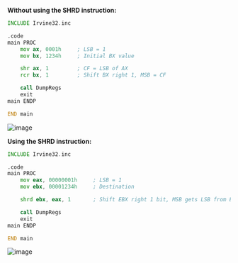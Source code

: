 **Without using the SHRD instruction:**
```asm
INCLUDE Irvine32.inc

.code
main PROC
    mov ax, 0001h     ; LSB = 1
    mov bx, 1234h     ; Initial BX value

    shr ax, 1         ; CF = LSB of AX
    rcr bx, 1         ; Shift BX right 1, MSB = CF

    call DumpRegs
    exit
main ENDP

END main
```
![image](https://github.com/user-attachments/assets/07824596-00f1-4224-8738-810063b6e049)

**Using the SHRD instruction:**
```asm
INCLUDE Irvine32.inc

.code
main PROC
    mov eax, 00000001h     ; LSB = 1
    mov ebx, 00001234h     ; Destination

    shrd ebx, eax, 1       ; Shift EBX right 1 bit, MSB gets LSB from EAX

    call DumpRegs
    exit
main ENDP

END main
```
![image](https://github.com/user-attachments/assets/3f07f11b-3dd3-409b-a370-51a5215e5a25)

